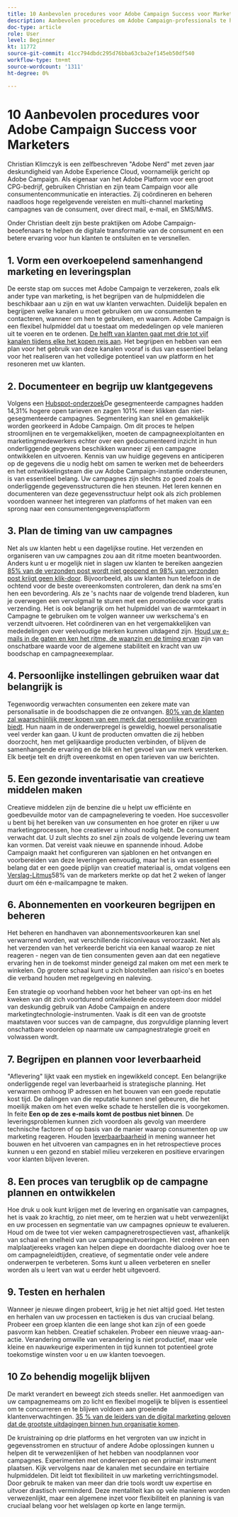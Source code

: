 ```yaml
---
title: 10 Aanbevolen procedures voor Adobe Campaign Success voor Marketers
description: Aanbevolen procedures om Adobe Campaign-professionals te helpen de digitale transformatie van de consument en een betere ervaring voor hun klanten te ontgrendelen en te versnellen.
doc-type: article
role: User
level: Beginner
kt: 11772
source-git-commit: 41cc794dbdc295d76bba63cba2ef145eb50df540
workflow-type: tm+mt
source-wordcount: '1311'
ht-degree: 0%

---
```



# 10 Aanbevolen procedures voor Adobe Campaign Success voor Marketers

Christian Klimczyk is een zelfbeschreven &quot;Adobe Nerd&quot; met zeven jaar deskundigheid van Adobe Experience Cloud, voornamelijk gericht op Adobe Campaign. Als eigenaar van het Adobe Platform voor een groot CPG-bedrijf, gebruiken Christian en zijn team Campaign voor alle consumentencommunicatie en interacties. Zij coördineren en beheren naadloos hoge regelgevende vereisten en multi-channel marketing campagnes van de consument, over direct mail, e-mail, en SMS/MMS.

Onder Christian deelt zijn beste praktijken om Adobe Campaign-beoefenaars te helpen de digitale transformatie van de consument en een betere ervaring voor hun klanten te ontsluiten en te versnellen.


## 1. Vorm een overkoepelend samenhangend marketing en leveringsplan

De eerste stap om succes met Adobe Campaign te verzekeren, zoals elk ander type van marketing, is het begrijpen van de hulpmiddelen die beschikbaar aan u zijn en wat uw klanten verwachten. Duidelijk bepalen en begrijpen welke kanalen u moet gebruiken om uw consumenten te contacteren, wanneer om hen te gebruiken, en waarom. Adobe Campaign is een flexibel hulpmiddel dat u toestaat om mededelingen op vele manieren uit te voeren en te ordenen. [De helft van klanten gaat met drie tot vijf kanalen tijdens elke het kopen reis aan](https://www.mckinsey.com/capabilities/operations/our-insights/redefine-the-omnichannel-approach-focus-on-what-truly-matters). Het begrijpen en hebben van een plan voor het gebruik van deze kanalen vooraf is dus van essentieel belang voor het realiseren van het volledige potentieel van uw platform en het resoneren met uw klanten.


## 2. Documenteer en begrijp uw klantgegevens

Volgens een [Hubspot-onderzoek](https://www.linkedin.com/pulse/customer-segmentation-effective-b2b-business-industry-sabreen)De gesegmenteerde campagnes hadden 14,31% hogere open tarieven en zagen 101% meer klikken dan niet-gesegmenteerde campagnes. Segmentering kan snel en gemakkelijk worden georkeerd in Adobe Campaign. Om dit proces te helpen stroomlijnen en te vergemakkelijken, moeten de campagneexploitanten en marketingmedewerkers echter over een gedocumenteerd inzicht in hun onderliggende gegevens beschikken wanneer zij een campagne ontwikkelen en uitvoeren. Kennis van uw huidige gegevens en anticiperen op de gegevens die u nodig hebt om samen te werken met de beheerders en het ontwikkelingsteam die uw Adobe Campaign-instantie ondersteunen, is van essentieel belang. Uw campagnes zijn slechts zo goed zoals de onderliggende gegevensstructuren die hen steunen. Het leren kennen en documenteren van deze gegevensstructuur helpt ook als zich problemen voordoen wanneer het integreren van platforms of het maken van een sprong naar een consumentengegevensplatform


## 3. Plan de timing van uw campagnes

Net als uw klanten hebt u een dagelijkse routine. Het verzenden en organiseren van uw campagnes zou aan dit ritme moeten beantwoorden. Anders kunt u er mogelijk niet in slagen uw klanten te bereiken aangezien [85% van de verzonden post wordt niet geopend en 98% van verzonden post krijgt geen klik-door](https://www.validity.com/resource-center/state-of-email-2021/). Bijvoorbeeld, als uw klanten hun telefoon in de ochtend voor de beste overeenkomsten controleren, dan denk na sms&#39;en hen een bevordering. Als ze &#39;s nachts naar de volgende trend bladeren, kun je overwegen een vervolgmail te sturen met een promotiecode voor gratis verzending. Het is ook belangrijk om het hulpmiddel van de warmtekaart in Campagne te gebruiken om te volgen wanneer uw werkschema&#39;s en verzendt uitvoeren. Het coördineren van en het vergemakkelijken van mededelingen over veelvoudige merken kunnen uitdagend zijn. [Houd uw e-mails in de gaten en ken het ritme, de waanzin en de timing ervan](https://experienceleaguecommunities.adobe.com/t5/adobe-campaign-classic-blogs/predictive-send-time-optimization-with-adobe-campaign/ba-p/561554) zijn van onschatbare waarde voor de algemene stabiliteit en kracht van uw boodschap en campagneexemplaar.


## 4. Persoonlijke instellingen gebruiken waar dat belangrijk is

Tegenwoordig verwachten consumenten een zekere mate van personalisatie in de boodschappen die ze ontvangen. [80% van de klanten zal waarschijnlijk meer kopen van een merk dat persoonlijke ervaringen biedt](https://us.epsilon.com/power-of-me). Hun naam in de onderwerpregel is geweldig, hoewel personalisatie veel verder kan gaan. U kunt de producten omvatten die zij hebben doorzocht, hen met gelijkaardige producten verbinden, of blijven de samenhangende ervaring en de blik en het gevoel van uw merk versterken. Elk beetje telt en drijft overeenkomst en open tarieven van uw berichten.


## 5. Een gezonde inventarisatie van creatieve middelen maken

Creatieve middelen zijn de benzine die u helpt uw efficiënte en goedbevuilde motor van de campagnelevering te voeden. Hoe succesvoller u bent bij het bereiken van uw consumenten en hoe groter en rijker u uw marketingprocessen, hoe creatiever u inhoud nodig hebt. De consument verwacht dat. U zult slechts zo snel zijn zoals de volgende levering uw team kan vormen. Dat vereist vaak nieuwe en spannende inhoud. Adobe Campaign maakt het configureren van sjablonen en het ontvangen en voorbereiden van deze leveringen eenvoudig, maar het is van essentieel belang dat er een goede pijplijn van creatief materiaal is, omdat volgens een [Verslag-Litmus](https://www.litmus.com/resources/state-of-email/)58% van de marketers merkte op dat het 2 weken of langer duurt om één e-mailcampagne te maken.


## 6. Abonnementen en voorkeuren begrijpen en beheren

Het beheren en handhaven van abonnementsvoorkeuren kan snel verwarrend worden, wat verschillende risiconiveaus veroorzaakt. Net als het verzenden van het verkeerde bericht via een kanaal waarop ze niet reageren - negen van de tien consumenten geven aan dat een negatieve ervaring hen in de toekomst minder geneigd zal maken om met een merk te winkelen. Op grotere schaal kunt u zich blootstellen aan risico&#39;s en boetes die verband houden met regelgeving en naleving.

Een strategie op voorhand hebben voor het beheer van opt-ins en het kweken van dit zich voortdurend ontwikkelende ecosysteem door middel van deskundig gebruik van Adobe Campaign en andere marketingtechnologie-instrumenten. Vaak is dit een van de grootste maatstaven voor succes van de campagne, dus zorgvuldige planning levert onschatbare voordelen op naarmate uw campagnestrategie groeit en volwassen wordt.


## 7. Begrijpen en plannen voor leverbaarheid

&quot;Aflevering&quot; lijkt vaak een mystiek en ingewikkeld concept. Een belangrijke onderliggende regel van leverbaarheid is strategische planning. Het verwarmen omhoog IP adressen en het bouwen van een goede reputatie kost tijd. De dalingen van die reputatie kunnen snel gebeuren, die het moeilijk maken om het even welke schade te herstellen die is voorgekomen. In feite **Een op de zes e-mails komt de postbus niet binnen**. De leveringsproblemen kunnen zich voordoen als gevolg van meerdere technische factoren of op basis van de manier waarop consumenten op uw marketing reageren. Houden [leverbaarbaarheid](https://business.adobe.com/products/campaign/email-deliverability.html) in mening wanneer het bouwen en het uitvoeren van campagnes en in het retrospectieve proces kunnen u een gezond en stabiel milieu verzekeren en positieve ervaringen voor klanten blijven leveren.


## 8. Een proces van terugblik op de campagne plannen en ontwikkelen

Hoe druk u ook kunt krijgen met de levering en organisatie van campagnes, het is vaak zo krachtig, zo niet meer, om te herzien wat u hebt verwezenlijkt en uw processen en segmentatie van uw campagnes opnieuw te evalueren. Houd om de twee tot vier weken campagneretrospectieven vast, afhankelijk van schaal en snelheid van uw campagneuitvoeringen. Het creëren van een malplaatjereeks vragen kan helpen diepe en doordachte dialoog over hoe te om campagneleidtijden, creatieve, of segmentatie onder vele andere onderwerpen te verbeteren. Soms kunt u alleen verbeteren en sneller worden als u leert van wat u eerder hebt uitgevoerd.



## 9. Testen en herhalen

Wanneer je nieuwe dingen probeert, krijg je het niet altijd goed. Het testen en herhalen van uw processen en tactieken is dus van cruciaal belang. Probeer een groep klanten die een lange shot kan zijn of een goede pasvorm kan hebben. Creatief schakelen. Probeer een nieuwe vraag-aan-actie. Verandering omwille van verandering is niet productief, maar vele kleine en nauwkeurige experimenten in tijd kunnen tot potentieel grote toekomstige winsten voor u en uw klanten toevoegen.



## 10 Zo behendig mogelijk blijven

De markt verandert en beweegt zich steeds sneller. Het aanmoedigen van uw campagnemeams om zo licht en flexibel mogelijk te blijven is essentieel om te concurreren en te blijven voldoen aan groeiende klantenverwachtingen. [35 % van de leiders van de digital marketing geloven dat de grootste uitdagingen binnen hun organisatie komen](https://www.gartner.com/en/newsroom/press-releases/gartner-says-35--of-digital-marketing-leaders-believe-the-bigges).

De kruistraining op drie platforms en het vergroten van uw inzicht in gegevensstromen en structuur of andere Adobe oplossingen kunnen u helpen dit te verwezenlijken of het hebben van noodplannen voor campagnes. Experimenten met onderwerpen op een primair instrument plaatsen. Kijk vervolgens naar de kanalen met secundaire en tertiaire hulpmiddelen. Dit leidt tot flexibiliteit in uw marketing verrichtingsmodel. Door gebruik te maken van meer dan drie tools wordt uw expertise en uitvoer drastisch verminderd. Deze mentaliteit kan op vele manieren worden verwezenlijkt, maar een algemene inzet voor flexibiliteit en planning is van cruciaal belang voor het welslagen op korte en lange termijn.
